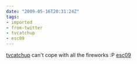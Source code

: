 ```yaml
---
date: "2009-05-16T20:31:24Z"
tags:
- imported
- from-twitter
- tvcatchup
- esc09
---
```

[tvcatchup](/tags/tvcatchup) can't cope with all the fireworks :P [esc09](/tags/esc09)

